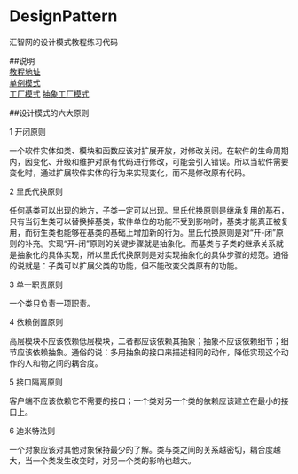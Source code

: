 # DesignPattern
汇智网的设计模式教程练习代码

##说明  
[教程地址](http://www.hubwiz.com/course/5710cb2e08ce8b3d3a1430f1/)  
[单例模式](https://github.com/XINCGer/DesignPattern/tree/master/%E5%8D%95%E4%BE%8B%E6%A8%A1%E5%BC%8F(Singleton))  
[工厂模式](https://github.com/XINCGer/DesignPattern/tree/master/%E5%B7%A5%E5%8E%82%E6%A8%A1%E5%BC%8F)
[抽象工厂模式](https://github.com/XINCGer/DesignPattern/tree/master/%E6%8A%BD%E8%B1%A1%E5%B7%A5%E5%8E%82%E6%A8%A1%E5%BC%8F)

##设计模式的六大原则  

1 开闭原则

一个软件实体如类、模块和函数应该对扩展开放，对修改关闭。在软件的生命周期内，因变化、升级和维护对原有代码进行修改，可能会引入错误。所以当软件需要变化时，通过扩展软件实体的行为来实现变化，而不是修改原有代码。

2 里氏代换原则

任何基类可以出现的地方，子类一定可以出现。里氏代换原则是继承复用的基石，只有当衍生类可以替换掉基类，软件单位的功能不受到影响时，基类才能真正被复用，而衍生类也能够在基类的基础上增加新的行为。里氏代换原则是对“开-闭”原则的补充。实现“开-闭”原则的关键步骤就是抽象化。而基类与子类的继承关系就是抽象化的具体实现，所以里氏代换原则是对实现抽象化的具体步骤的规范。通俗的说就是：子类可以扩展父类的功能，但不能改变父类原有的功能。

3 单一职责原则

一个类只负责一项职责。

4 依赖倒置原则

高层模块不应该依赖低层模块，二者都应该依赖其抽象；抽象不应该依赖细节；细节应该依赖抽象。通俗的说：多用抽象的接口来描述相同的动作，降低实现这个动作的人和物之间的耦合度。

5 接口隔离原则

客户端不应该依赖它不需要的接口；一个类对另一个类的依赖应该建立在最小的接口上。

6 迪米特法则

一个对象应该对其他对象保持最少的了解。类与类之间的关系越密切，耦合度越大，当一个类发生改变时，对另一个类的影响也越大。
